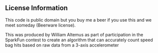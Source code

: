 License Information
-------------------

This code is public domain but you buy me a beer if you use this and we meet someday (Beerware license).

This was produced by William Altemus as part of participation in the SparkFun contest to create an algorithm that can accurately count speed bag hits based on raw data from a 3-axis accelerometer

